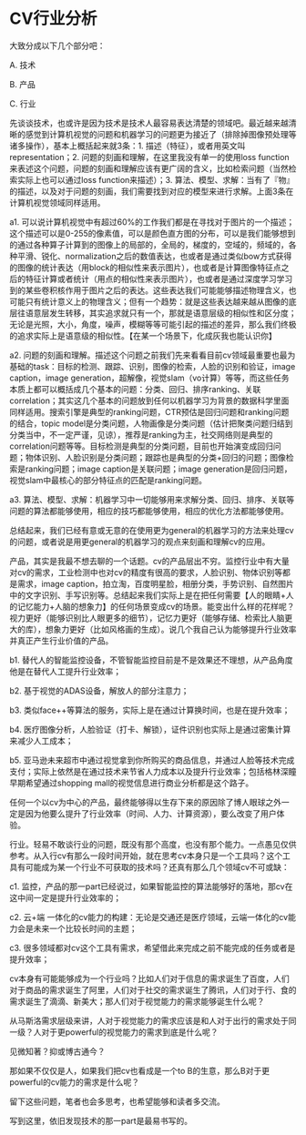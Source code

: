 # CV行业分析

大致分成以下几个部分吧：

A. 技术

B. 产品

C. 行业

先谈谈技术，也或许是因为技术是技术人最容易表达清楚的领域吧。最近越来越清晰的感觉到计算机视觉的问题和机器学习的问题更为接近了（排除掉图像预处理等诸多操作），基本上概括起来就3条：1. 描述（特征），或者用英文叫representation；2. 问题的刻画和理解，在这里我没有单一的使用loss function来表述这个问题，问题的刻画和理解应该有更广阔的含义，比如检索问题（当然检索实际上也可以通过loss function来描述）；3. 算法、模型、求解：当有了『物』的描述，以及对于问题的刻画，我们需要找到对应的模型来进行求解。上面3条在计算机视觉领域同样适用。

a1. 可以说计算机视觉中有超过60%的工作我们都是在寻找对于图片的一个描述；这个描述可以是0-255的像素值，可以是颜色直方图的分布，可以是我们能够想到的通过各种算子计算到的图像上的局部的，全局的，梯度的，空域的，频域的，各种平滑、锐化、normalization之后的数值表达，也或者是通过类似bow方式获得的图像的统计表达（用block的相似性来表示图片），也或者是计算图像特征点之后的特征计算或者统计（用点的相似性来表示图片），也或者是通过深度学习学习到的某些卷积核作用于图片之后的表达。这些表达我们可能能够描述物理含义，也可能只有统计意义上的物理含义；但有一个趋势：就是这些表达越来越从图像的底层往语意层发生转移，其实追求就只有一个，那就是语意层级的相似性和区分度；无论是光照，大小，角度，噪声，模糊等等可能引起的描述的差异，那么我们终极的追求实际上是语意级的相似性。【在某一个场景下，化成灰我也能认识你】

a2. 问题的刻画和理解。描述这个问题之前我们先来看看目前cv领域最重要也最为基础的task：目标的检测、跟踪、识别，图像的检索，人脸的识别和验证，image caption，image generation，超解像，视觉slam（vo计算）等等，而这些任务本质上都可以概括成几个基本的问题：分类、回归、排序ranking、关联correlation；其实这几个基本的问题放到任何以机器学习为背景的数据科学里面同样适用。搜索引擎是典型的ranking问题，CTR预估是回归问题和ranking问题的结合，topic model是分类问题，人物画像是分类问题（估计把聚类问题归结到分类当中，不一定严谨，见谅），推荐是ranking为主，社交网络则是典型的correlation问题等等。目标检测是典型的分类问题，目前也开始演变成回归问题；物体识别、人脸识别是分类问题；跟踪也是典型的分类+回归的问题；图像检索是ranking问题；image caption是关联问题；image generation是回归问题，视觉slam中最核心的部分特征点的匹配是ranking问题。

a3. 算法、模型、求解：机器学习中一切能够用来求解分类、回归、排序、关联等问题的算法都能够使用，相应的技巧都能够使用，相应的优化方法都能够使用。

总结起来，我们已经有意或无意的在使用更为general的机器学习的方法来处理cv的问题，或者说是用更general的机器学习的观点来刻画和理解cv的应用。

产品，其实是我最不想去聊的一个话题。cv的产品层出不穷。监控行业中有大量对cv的需求，工业检测中也对cv的精度有很高的要求，人脸识别、物体识别等都是需求，image caption，拍立淘，百度明星脸，相册分类，手势识别、自然图片中的文字识别、手写识别等。总结起来我们实际上是在把任何需要【人的眼睛+人的记忆能力+人脑的想象力】的任何场景变成cv的场景。能变出什么样的花样呢？视力更好（能够识别比人眼更多的细节），记忆力更好（能够存储、检索比人脑更大的库），想象力更好（比如风格画的生成）。说几个我自己认为能够提升行业效率并真正产生行业价值的产品。

b1. 替代人的智能监控设备，不管智能监控目前是不是效果还不理想，从产品角度他是在替代人工提升行业效率；

b2. 基于视觉的ADAS设备，解放人的部分注意力；

b3. 类似face++等算法的服务，实际上是在通过计算换时间，也是在提升效率；

b4. 医疗图像分析，人脸验证（打卡、解锁），证件识别也实际上是通过密集计算来减少人工成本；

b5. 亚马逊未来超市中通过视觉拿到你所购买的商品信息，并通过人脸等技术完成支付；实际上依然是在通过技术来节省人力成本以及提升行业效率；包括格林深瞳早期希望通过shopping mall的视觉信息进行商业分析都是这个路子。

任何一个以cv为中心的产品，最终能够得以生存下来的原因除了博人眼球之外一定是因为他要么提升了行业效率（时间、人力、计算资源），要么改变了用户体验。

行业。轻易不敢谈行业的问题，既没有那个高度，也没有那个能力。一点愚见仅供参考。从入行cv有那么一段时间开始，就在思考cv本身只是一个工具吗？这个工具有可能成为某一个行业不可获取的技术吗？还真有那么几个领域cv不可或缺：

c1. 监控，产品的那一part已经说过，如果智能监控的算法能够好的落地，那cv在这中间一定是提升行业效率的；

c2. 云+端 一体化的cv能力的构建：无论是交通还是医疗领域，云端一体化的cv能力会是未来一个比较长时间的主题；

c3. 很多领域都对cv这个工具有需求，希望借此来完成之前不能完成的任务或者是提升效率；

cv本身有可能能够成为一个行业吗？比如人们对于信息的需求诞生了百度，人们对于商品的需求诞生了阿里，人们对于社交的需求诞生了腾讯，人们对于行、食的需求诞生了滴滴、新美大；那人们对于视觉能力的需求能够诞生什么呢？

从马斯洛需求层级来讲，人对于视觉能力的需求应该是和人对于出行的需求处于同一级？人对于更powerful的视觉能力的需求到底是什么呢？

见微知著？抑或博古通今？

那如果不仅仅是人，如果我们把cv也看成是一个to B的生意，那么B对于更powerful的cv能力的需求是什么呢？

留下这些问题，笔者也会多思考，也希望能够和读者多交流。

写到这里，依旧发现技术的那一part是最易书写的。
